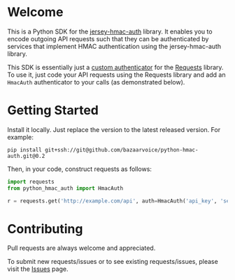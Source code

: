 Welcome
=======

This is a Python SDK for the [jersey-hmac-auth](https://github.com/bazaarvoice/jersey-hmac-auth) library.
It enables you to encode outgoing API requests such that they can be authenticated by services that implement 
HMAC authentication using the jersey-hmac-auth library.

This SDK is essentially just a [custom authenticator](http://docs.python-requests.org/en/latest/user/advanced/#custom-authentication)
for the [Requests](http://docs.python-requests.org) library. To use it, just code your API requests using the
Requests library and add an `HmacAuth` authenticator to your calls (as demonstrated below).


Getting Started
===============

Install it locally. Just replace the version to the latest released version. For example:

```
pip install git+ssh://git@github.com/bazaarvoice/python-hmac-auth.git@0.2
```

Then, in your code, construct requests as follows:

```python
import requests
from python_hmac_auth import HmacAuth

r = requests.get('http://example.com/api', auth=HmacAuth('api_key', 'secret_key'))
```


Contributing
============

Pull requests are always welcome and appreciated.

To submit new requests/issues or to see existing requests/issues, please 
visit the [Issues](https://github.com/bazaarvoice/python-hmac-auth/issues) page.